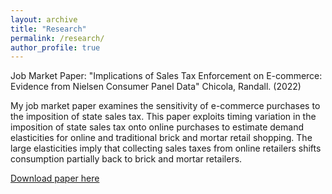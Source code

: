 ```yaml
---
layout: archive
title: "Research"
permalink: /research/
author_profile: true
---
```


Job Market Paper: "Implications of Sales Tax Enforcement on E-commerce: Evidence from Nielsen Consumer Panel Data" Chicola, Randall. (2022)

My job market paper examines the sensitivity of e-commerce purchases to the imposition of state sales tax. This paper exploits timing variation in
the imposition of state sales tax onto online purchases to estimate demand elasticities for online and traditional brick and mortar retail shopping. The large
elasticities imply that collecting sales taxes from online retailers shifts consumption partially back to brick and mortar retailers. 

[Download paper here](https://github.com/rchicola/rchicola.github.io/blob/master/files/JMP_Chicola.pdf)




